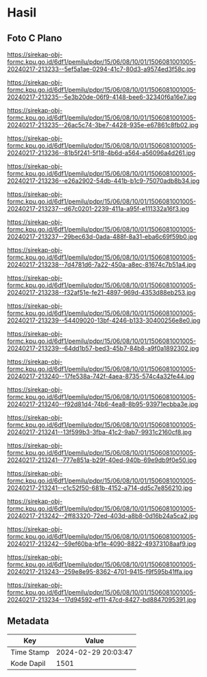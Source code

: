 # Hasil

## Foto C Plano

https://sirekap-obj-formc.kpu.go.id/6df1/pemilu/pdpr/15/06/08/10/01/1506081001005-20240217-213233--5ef5a1ae-0294-41c7-80d3-a9574ed3f58c.jpg

https://sirekap-obj-formc.kpu.go.id/6df1/pemilu/pdpr/15/06/08/10/01/1506081001005-20240217-213235--5e3b20de-06f9-4148-bee6-32340f6a16e7.jpg

https://sirekap-obj-formc.kpu.go.id/6df1/pemilu/pdpr/15/06/08/10/01/1506081001005-20240217-213235--26ac5c74-3be7-4428-935e-e67861c8fb02.jpg

https://sirekap-obj-formc.kpu.go.id/6df1/pemilu/pdpr/15/06/08/10/01/1506081001005-20240217-213236--81b5f241-5f18-4b6d-a564-a56096a4d261.jpg

https://sirekap-obj-formc.kpu.go.id/6df1/pemilu/pdpr/15/06/08/10/01/1506081001005-20240217-213236--e26a2902-54db-441b-b1c9-75070adb8b34.jpg

https://sirekap-obj-formc.kpu.go.id/6df1/pemilu/pdpr/15/06/08/10/01/1506081001005-20240217-213237--d67c0201-2239-411a-a95f-e111332a16f3.jpg

https://sirekap-obj-formc.kpu.go.id/6df1/pemilu/pdpr/15/06/08/10/01/1506081001005-20240217-213237--29bec63d-0ada-488f-8a31-eba6c69f59b0.jpg

https://sirekap-obj-formc.kpu.go.id/6df1/pemilu/pdpr/15/06/08/10/01/1506081001005-20240217-213238--7d4781d6-7a22-450a-a8ec-81674c7b51a4.jpg

https://sirekap-obj-formc.kpu.go.id/6df1/pemilu/pdpr/15/06/08/10/01/1506081001005-20240217-213238--f32af51e-fe21-4897-969d-4353d88eb253.jpg

https://sirekap-obj-formc.kpu.go.id/6df1/pemilu/pdpr/15/06/08/10/01/1506081001005-20240217-213239--54409020-13bf-4246-b133-30400256e8e0.jpg

https://sirekap-obj-formc.kpu.go.id/6df1/pemilu/pdpr/15/06/08/10/01/1506081001005-20240217-213239--64dd1b57-bed3-45b7-84b8-a9f0a1892302.jpg

https://sirekap-obj-formc.kpu.go.id/6df1/pemilu/pdpr/15/06/08/10/01/1506081001005-20240217-213240--17fe538a-742f-4aea-8735-574c4a32fe44.jpg

https://sirekap-obj-formc.kpu.go.id/6df1/pemilu/pdpr/15/06/08/10/01/1506081001005-20240217-213240--f92d81d4-74b6-4ea8-8b95-93971ecbba3e.jpg

https://sirekap-obj-formc.kpu.go.id/6df1/pemilu/pdpr/15/06/08/10/01/1506081001005-20240217-213241--13f599b3-3fba-41c2-9ab7-9931c2160cf8.jpg

https://sirekap-obj-formc.kpu.go.id/6df1/pemilu/pdpr/15/06/08/10/01/1506081001005-20240217-213241--777e851a-b29f-40ed-940b-69e9db9f0e50.jpg

https://sirekap-obj-formc.kpu.go.id/6df1/pemilu/pdpr/15/06/08/10/01/1506081001005-20240217-213241--c1c52f50-681b-4152-a714-dd5c7e856210.jpg

https://sirekap-obj-formc.kpu.go.id/6df1/pemilu/pdpr/15/06/08/10/01/1506081001005-20240217-213242--2ff83320-72ed-403d-a8b8-0d16b24a5ca2.jpg

https://sirekap-obj-formc.kpu.go.id/6df1/pemilu/pdpr/15/06/08/10/01/1506081001005-20240217-213242--59ef60ba-bf1e-4090-8822-49373108aaf9.jpg

https://sirekap-obj-formc.kpu.go.id/6df1/pemilu/pdpr/15/06/08/10/01/1506081001005-20240217-213243--259e8e95-8362-4701-9415-f9f595b41ffa.jpg

https://sirekap-obj-formc.kpu.go.id/6df1/pemilu/pdpr/15/06/08/10/01/1506081001005-20240217-213234--17d94592-ef11-47cd-8427-bd8847095391.jpg


## Metadata

| Key        | Value               |
| ---------- | ------------------- |
| Time Stamp | 2024-02-29 20:03:47 |
| Kode Dapil | 1501                |



